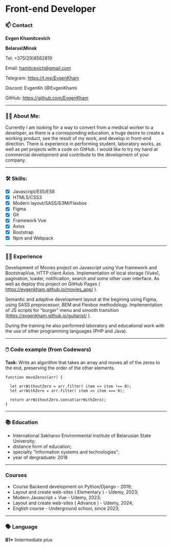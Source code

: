 # **Front-end Developer**

### :mailbox: Contact

**Evgen Khamitcevich**

**Belarus\Minsk**

Tel: +375(29)8562819

Email: hamitcevich@gmail.com

Telegram: https://t.me/EvgenKham

Discord: EvgenKh (@EvgenKham)

GitHub: https://github.com/EvgenKham

---

### :technologist: About Me:

Currently I am looking for a way to convert from a medical worker to a developer, as there is a corresponding education, a huge desire to create a working product, see the result of my work, and develop in front-end direction. There is experience in performing student, laboratory works, as well as pet projects with a code on GitHub. I would like to try my hand at commercial development and contribute to the development of your company.

---

### :hammer_and_wrench: Skills:

- [x]	Javascript/ES5/ES6
- [x]	HTML5/CSS3
- [x]	Modern layout/SASS/БЭМ/Flexbox
- [x]	Figma
- [x]	Git
- [x]	Framework Vue
- [x]	Axios
- [x]	Bootstrap
- [x]	Npm and Webpack

---

### :man_student: Experience

Development of Movies project on Javascript using Vue framework and BootstrapVue, HTTP client Axios. Implementation of local storage (Vuex), pagination, loader, notification, search and some other user interface. As well as deploy this project on GitHub Pages ( https://evgenkham.github.io/movies_app/ ).

Semantic and adaptive development layout at the begining using Figma, using SASS preprocessor, BEM and Flexbox methodology. Implementation of JS scripts for "burger" menu and smooth transition (https://evgenkham.github.io/guitarist/ ).

During the training he also performed laboratory and educational work with the use of other programming languages (PHP and Java).

---

### :computer_mouse: Code example (from Codewars)

**Task:** Write an algorithm that takes an array and moves all of the zeros to the end, preserving the order of the other elements.

```
function moveZeros(arr) {

  let arrWithoutZero = arr.filter( item => item !== 0);
  let arrWithZero = arr.filter( item => item === 0);

  return arrWithoutZero.concat(arrWithZero);
}
```

---

### :books: Education

- International Sakharov Environmental Institute of Belarusian State University;
- distance form of education;
- specialty "Information systems and technologies";
- year of dergraduate: 2018

---

### Courses

- Course Backend development on Python/Django - 2019;
- Layout and create web-sites ( Elementary ) - Udemy, 2023;
- Modern Javascript + Vue - Udemy, 2023;
- Layout and create web-sites ( Advance ) - Udemy, 2024;
- English course - Underground school, since 2023;

---

### :speaking_head: Language

 **B1+** Iintermediate plus

